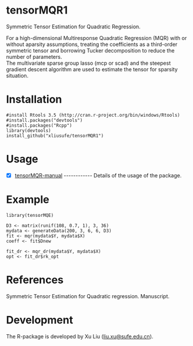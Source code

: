 # tensorMQR1
 Symmetric Tensor Estimation for Quadratic Regression.
 
  For a high-dimensional Multiresponse Quadratic Regression (MQR) with or without aparsity assumptions, 
  treating the coefficients as a third-order symmetric tensor and borrowing Tucker decomposition to reduce the number of parameters.  
  The multivariate sparse group lasso (mcp or scad) and the steepest gradient descent algorithm are used to estimate the tensor for sparsity situation.
# Installation

    #install Rtools 3.5 (http://cran.r-project.org/bin/windows/Rtools)
    #install.packages("devtools")
    #install.packages("Rcpp")
    library(devtools)
    install_github("xliusufe/tensorMQR1")

# Usage

   - [x] [tensorMQR-manual](https://github.com/xliusufe/tensorMQR1/blob/master/inst/tensorMQR1-manual.pdf) ------------ Details of the usage of the package.
# Example

    library(tensorMQE)

    D3 <- matrix(runif(108, 0.7, 1), 3, 36)
    mydata <- generateData(200, 3, 6, 6, D3)    
    fit <- mqr(mydata$Y, mydata$X)
    coeff <- fit$Dnew
    
    fit_dr <- mqr_dr(mydata$Y, mydata$X)
    opt <- fit_dr$rk_opt
 
# References

Symmetric Tensor Estimation for Quadratic regression. Manuscript.

# Development
The R-package is developed by Xu Liu (liu.xu@sufe.edu.cn).
